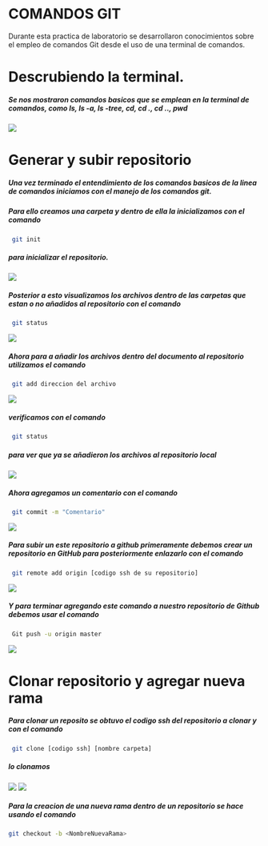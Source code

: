 # COMANDOS GIT

Durante esta practica de laboratorio se desarrollaron conocimientos sobre el empleo de comandos Git desde el uso de una terminal de comandos.

# Descrubiendo la terminal.
##### Se nos mostraron comandos basicos que se emplean en la terminal de comandos, como ls, ls -a, ls -tree, cd, cd ., cd .., pwd  

![](Imagenes/Imagen1.png)

# Generar y subir repositorio
##### Una vez terminado el entendimiento de los comandos basicos de la linea de comandos iniciamos con el manejo de los comandos git.

##### Para ello creamos una carpeta y dentro de ella la inicializamos con el comando 
```Bash
 git init
```
##### para inicializar el repositorio. 

![](Imagenes/Imagen2.png)

##### Posterior a esto visualizamos los archivos dentro de las carpetas que estan o no añadidos al repositorio con el comando 
```Bash
 git status
 ```
![](Imagenes/Imagen3.png)

##### Ahora para a añadir los archivos dentro del documento al repositorio utilizamos el comando 
```bash
 git add direccion del archivo
 ```
![](Imagenes/Imagen4.png)

##### verificamos con el comando 
```bash
 git status
``` 
##### para ver que ya se añadieron los archivos al repositorio local
![](Imagenes/Imagen5.png)

##### Ahora agregamos un comentario con el comando 
```bash
 git commit -m "Comentario"
```

![](Imagenes/Imagen6.png)

##### Para subir un este repositorio a github primeramente debemos crear un repositorio en GitHub para posteriormente enlazarlo con el comando 
```bash
 git remote add origin [codigo ssh de su repositorio] 
 ```
![](Imagenes/Imagen7.png)

##### Y para terminar agregando este comando a nuestro repositorio de Github debemos usar el comando 
```bash
 Git push -u origin master 
```
![](Imagenes/Imagen8.png)

# Clonar repositorio y agregar nueva rama

##### Para clonar un reposito se obtuvo el codigo ssh del repositorio a clonar y con el comando 
```bash
 git clone [codigo ssh] [nombre carpeta] 
 ```
##### lo clonamos
![](Imagenes/Imagen9.png)
![](Imagenes/Imagen10.png)

##### Para la creacion de una nueva rama dentro de un repositorio se hace usando el comando 
```bash
git checkout -b <NombreNuevaRama>
```

